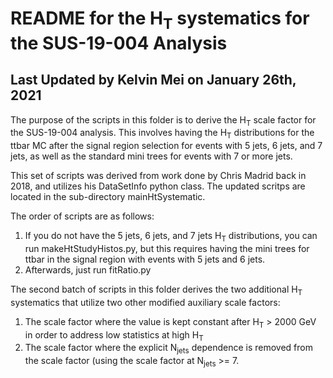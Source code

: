 # README for the H<sub>T</sub> systematics for the SUS-19-004 Analysis

## Last Updated by Kelvin Mei on January 26th, 2021

The purpose of the scripts in this folder is to derive the H<sub>T</sub> scale factor for the SUS-19-004 analysis.
This involves having the H<sub>T</sub> distributions for the ttbar MC after the signal region selection for events 
with 5 jets, 6 jets, and 7 jets, as well as the standard mini trees for events with 7 or more jets.

This set of scripts was derived from work done by Chris Madrid back in 2018, and utilizes his DataSetInfo python class.
The updated scritps are located in the sub-directory mainHtSystematic.

The order of scripts are as follows:
1. If you do not have the 5 jets, 6 jets, and 7 jets H<sub>T</sub> distributions, you can run makeHtStudyHistos.py, but this requires having the mini trees for ttbar in the signal region with events with 5 jets and 6 jets.
2. Afterwards, just run fitRatio.py


The second batch of scripts in this folder derives the two additional H<sub>T</sub> systematics that utilize
two other modified auxiliary scale factors:

1. The scale factor where the value is kept constant after H<sub>T</sub> > 2000 GeV in order to address low statistics at high H<sub>T</sub>
2. The scale factor where the explicit N<sub>jets</sub> dependence is removed from the scale factor (using the scale factor at N<sub>jets</sub> >= 7.